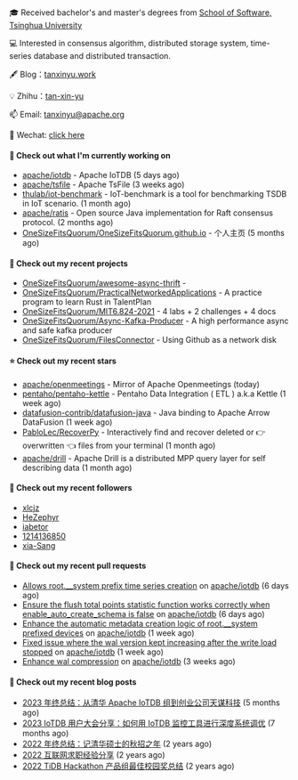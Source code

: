 🎓 Received bachelor's and master's degrees from [School of Software, Tsinghua University](https://www.thss.tsinghua.edu.cn/)

💻 Interested in consensus algorithm, distributed storage system, time-series database and distributed transaction.

🖋 Blog：[tanxinyu.work](https://tanxinyu.work)

💡 Zhihu：[tan-xin-yu](https://www.zhihu.com/people/tan-xin-yu-22)

📫 Email: [tanxinyu@apache.org](mailto:tanxinyu@apache.org)

💬 Wechat: [click here](https://github.com/LebronAl/LebronAl/issues/1)

#### 👷 Check out what I'm currently working on

- [apache/iotdb](https://github.com/apache/iotdb) - Apache IoTDB (5 days ago)
- [apache/tsfile](https://github.com/apache/tsfile) - Apache TsFile (3 weeks ago)
- [thulab/iot-benchmark](https://github.com/thulab/iot-benchmark) - IoT-benchmark is a tool for benchmarking TSDB in IoT scenario. (1 month ago)
- [apache/ratis](https://github.com/apache/ratis) - Open source Java implementation for Raft consensus protocol. (2 months ago)
- [OneSizeFitsQuorum/OneSizeFitsQuorum.github.io](https://github.com/OneSizeFitsQuorum/OneSizeFitsQuorum.github.io) - 个人主页 (5 months ago)

#### 🌱 Check out my recent projects

- [OneSizeFitsQuorum/awesome-async-thrift](https://github.com/OneSizeFitsQuorum/awesome-async-thrift) - 
- [OneSizeFitsQuorum/PracticalNetworkedApplications](https://github.com/OneSizeFitsQuorum/PracticalNetworkedApplications) - A practice program to learn Rust in TalentPlan
- [OneSizeFitsQuorum/MIT6.824-2021](https://github.com/OneSizeFitsQuorum/MIT6.824-2021) - 4 labs &#43; 2 challenges &#43; 4 docs
- [OneSizeFitsQuorum/Async-Kafka-Producer](https://github.com/OneSizeFitsQuorum/Async-Kafka-Producer) - A high performance async and safe kafka producer
- [OneSizeFitsQuorum/FilesConnector](https://github.com/OneSizeFitsQuorum/FilesConnector) - Using Github as a network disk

#### ⭐ Check out my recent stars

- [apache/openmeetings](https://github.com/apache/openmeetings) - Mirror of Apache Openmeetings (today)
- [pentaho/pentaho-kettle](https://github.com/pentaho/pentaho-kettle) - Pentaho Data Integration ( ETL ) a.k.a Kettle (1 week ago)
- [datafusion-contrib/datafusion-java](https://github.com/datafusion-contrib/datafusion-java) - Java binding to Apache Arrow DataFusion (1 week ago)
- [PabloLec/RecoverPy](https://github.com/PabloLec/RecoverPy) - Interactively find and recover deleted or :point_right: overwritten :point_left: files from your terminal (1 month ago)
- [apache/drill](https://github.com/apache/drill) - Apache Drill is a distributed MPP query layer for self describing data (1 month ago)

#### 👯 Check out my recent followers

- [xlcjz](https://github.com/xlcjz)
- [HeZephyr](https://github.com/HeZephyr)
- [iabetor](https://github.com/iabetor)
- [1214136850](https://github.com/1214136850)
- [xia-Sang](https://github.com/xia-Sang)

#### 🔨 Check out my recent pull requests

- [Allows root.__system prefix time series creation](https://github.com/apache/iotdb/pull/12991) on [apache/iotdb](https://github.com/apache/iotdb) (6 days ago)
- [Ensure the flush total points statistic function works correctly when enable_auto_create_schema is false](https://github.com/apache/iotdb/pull/12990) on [apache/iotdb](https://github.com/apache/iotdb) (6 days ago)
- [Enhance the automatic metadata creation logic of root.__system prefixed devices](https://github.com/apache/iotdb/pull/12962) on [apache/iotdb](https://github.com/apache/iotdb) (1 week ago)
- [Fixed issue where the wal version kept increasing after the write load stopped](https://github.com/apache/iotdb/pull/12960) on [apache/iotdb](https://github.com/apache/iotdb) (1 week ago)
- [Enhance wal compression](https://github.com/apache/iotdb/pull/12853) on [apache/iotdb](https://github.com/apache/iotdb) (3 weeks ago)

#### 📜 Check out my recent blog posts

- [2023 年终总结：从清华 Apache IoTDB 组到创业公司天谋科技](https://tanxinyu.work/2023-annual-summary/) (5 months ago)
- [2023 IoTDB 用户大会分享：如何用 IoTDB 监控工具进行深度系统调优](https://tanxinyu.work/2023-iotdb-submit/) (7 months ago)
- [2022 年终总结：记清华硕士的秋招之年](https://tanxinyu.work/2022-annual-summary/) (2 years ago)
- [2022 互联网求职经验分享](https://tanxinyu.work/2022-internet-job-hunting-experience-sharing/) (2 years ago)
- [2022 TiDB Hackathon 产品组最佳校园奖总结](https://tanxinyu.work/2022-tidb-hackathon/) (2 years ago)
